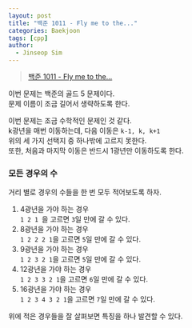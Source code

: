 ```yaml
---
layout: post
title: "백준 1011 - Fly me to the..."
categories: Baekjoon
tags: [cpp]
author:
  - Jinseop Sim
---
```

> [백준 1011 - Fly me to the...](https://www.acmicpc.net/problem/1011)

이번 문제는 백준의 골드 5 문제이다.  
문제 이름이 조금 길어서 생략하도록 한다.  

이번 문제는 조금 수학적인 문제인 것 같다.  
k광년을 매번 이동하는데, 다음 이동은 ```k-1, k, k+1```  
위의 세 가지 선택지 중 하나밖에 고르지 못한다.  
또한, 처음과 마지막 이동은 반드시 1광년만 이동하도록 한다.  

### 모든 경우의 수
거리 별로 경우의 수들을 한 번 모두 적어보도록 하자.  

1. 4광년을 가야 하는 경우  
```1 2 1 ```을 고르면 ```3```일 만에 갈 수 있다.  
2. 8광년을 가야 하는 경우  
```1 2 2 2 1```을 고르면 ```5```일 만에 갈 수 있다.
3. 9광년을 가야 하는 경우  
```1 2 3 2 1```을 고르면 ```5```일 만에 갈 수 있다.  
4. 12광년을 가야 하는 경우  
```1 2 3 3 2 1```을 고르면 ```6```일 만에 갈 수 있다.  
5. 16광년을 가야 하는 경우  
```1 2 3 4 3 2 1```을 고르면 ```7```일 만에 갈 수 있다.

위에 적은 경우들을 잘 살펴보면 특징을 하나 발견할 수 있다.  
